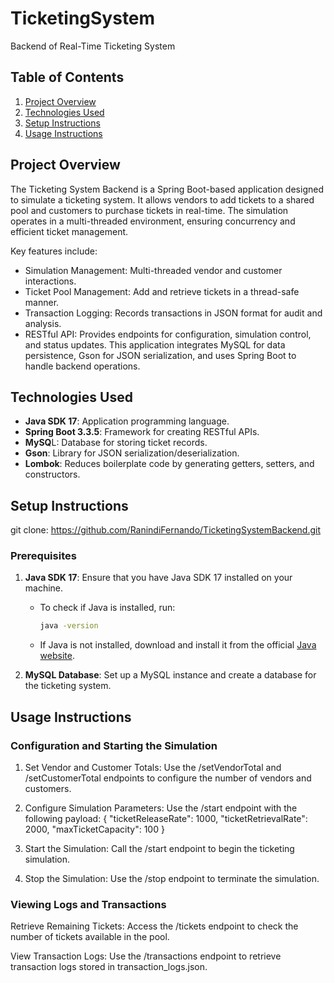 # TicketingSystem
 Backend of Real-Time Ticketing System

## Table of Contents
1. [Project Overview](#project-overview)
2. [Technologies Used](#technologies-used)
3. [Setup Instructions](#setup-instructions)
4. [Usage Instructions](#usage-instructions)
  
## Project Overview
The Ticketing System Backend is a Spring Boot-based application designed to simulate a ticketing system. It allows vendors to add tickets to a shared pool and customers to purchase tickets in real-time. The simulation operates in a multi-threaded environment, ensuring concurrency and efficient ticket management.

Key features include:

- Simulation Management: Multi-threaded vendor and customer interactions.
- Ticket Pool Management: Add and retrieve tickets in a thread-safe manner.
- Transaction Logging: Records transactions in JSON format for audit and analysis.
- RESTful API: Provides endpoints for configuration, simulation control, and status updates.
This application integrates MySQL for data persistence, Gson for JSON serialization, and uses Spring Boot to handle backend operations.

## Technologies Used
- **Java SDK 17**: Application programming language.
- **Spring Boot 3.3.5**: Framework for creating RESTful APIs.
- **MySQ**L: Database for storing ticket records.
- **Gson**: Library for JSON serialization/deserialization.
- **Lombok**: Reduces boilerplate code by generating getters, setters, and constructors.

## Setup Instructions
git clone: https://github.com/RanindiFernando/TicketingSystemBackend.git
### Prerequisites
1. **Java SDK 17**: Ensure that you have Java SDK 17 installed on your machine.
   - To check if Java is installed, run: 
     ```bash
     java -version
     ```
   - If Java is not installed, download and install it from the official [Java website](https://www.oracle.com/java/technologies/javase/jdk17-archive-downloads.html).

2. **MySQL Database**: Set up a MySQL instance and create a database for the ticketing system.

## Usage Instructions
### Configuration and Starting the Simulation
1. Set Vendor and Customer Totals:
Use the /setVendorTotal and /setCustomerTotal endpoints to configure the number of vendors and customers.

2. Configure Simulation Parameters:
Use the /start endpoint with the following payload:
{
  "ticketReleaseRate": 1000,
  "ticketRetrievalRate": 2000,
  "maxTicketCapacity": 100
}

3. Start the Simulation:
Call the /start endpoint to begin the ticketing simulation.

4. Stop the Simulation:
Use the /stop endpoint to terminate the simulation.

### Viewing Logs and Transactions
Retrieve Remaining Tickets:
Access the /tickets endpoint to check the number of tickets available in the pool.

View Transaction Logs:
Use the /transactions endpoint to retrieve transaction logs stored in transaction_logs.json.


